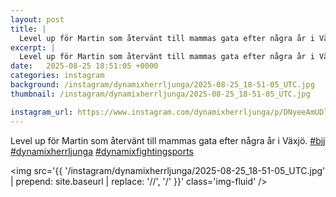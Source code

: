 ```yaml
---
layout: post
title: |
  Level up för Martin som återvänt till mammas gata efter några år i Växjö
excerpt: |
  Level up för Martin som återvänt till mammas gata efter några år i Växjö.   
date:   2025-08-25 18:51:05 +0000
categories: instagram
background: /instagram/dynamixherrljunga/2025-08-25_18-51-05_UTC.jpg
thumbnail: /instagram/dynamixherrljunga/2025-08-25_18-51-05_UTC.jpg

instagram_url: https://www.instagram.com/dynamixherrljunga/p/DNyeeAmUDlS
---
```

Level up för Martin som återvänt till mammas gata efter några år i Växjö. [#bjj](https://www.instagram.com/explore/tags/bjj/) [#dynamixherrljunga](https://www.instagram.com/explore/tags/dynamixherrljunga/) [#dynamixfightingsports](https://www.instagram.com/explore/tags/dynamixfightingsports/)



<img src='{{ '/instagram/dynamixherrljunga/2025-08-25_18-51-05_UTC.jpg' | prepend: site.baseurl | replace: '//', '/' }}' class='img-fluid' />
